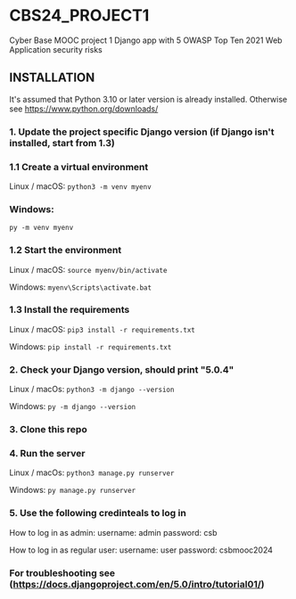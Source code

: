 # CBS24_PROJECT1
Cyber Base MOOC project 1
Django app with 5 OWASP Top Ten 2021 Web Application security risks

## INSTALLATION
It's assumed that Python 3.10 or later version is already installed. Otherwise see https://www.python.org/downloads/

### 1. Update the project specific Django version (if Django isn't installed, start from 1.3)

### 1.1 Create a virtual environment
Linux / macOS:
```python3 -m venv myenv```

### Windows:
```py -m venv myenv```

### 1.2 Start the environment
Linux / macOS:
```source myenv/bin/activate```

Windows:
```myenv\Scripts\activate.bat```

### 1.3 Install the requirements
Linux / macOS:
```pip3 install -r requirements.txt```

Windows:
```pip install -r requirements.txt```

### 2. Check your Django version, should print "5.0.4"
Linux / macOs:
```python3 -m django --version```

Windows:
```py -m django --version```

### 3. Clone this repo 

### 4. Run the server
Linux / macOs:
```python3 manage.py runserver```

Windows:
```py manage.py runserver```

### 5. Use the following credinteals to log in
How to log in as admin:
username: admin
password: csb

How to log in as regular user:
username: user
password: csbmooc2024

### For troubleshooting see (https://docs.djangoproject.com/en/5.0/intro/tutorial01/)
